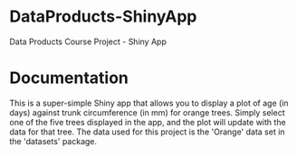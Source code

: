 # DataProducts-ShinyApp
Data Products Course Project - Shiny App

# Documentation
This is a super-simple Shiny app that allows you to  display a plot of age (in days) against trunk circumference (in mm) for orange trees. Simply select one of the five trees displayed in the app, and the plot will update with the data for that tree. The data used for this project is the 'Orange' data set in the 'datasets' package.
